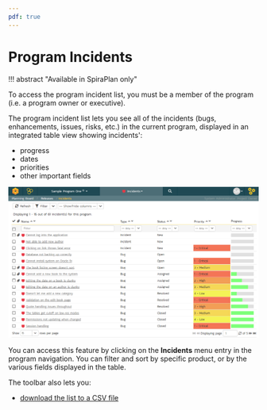 ```yaml
---
pdf: true
---
```


# Program Incidents
!!! abstract "Available in SpiraPlan only"

To access the program incident list, you must be a member of the program (i.e. a program owner or executive).

The program incident list lets you see all of the incidents (bugs, enhancements, issues, risks, etc.) in the current program, displayed in an integrated table view showing incidents':

- progress
- dates
- priorities
- other important fields

![](img/Program_Management_455.png)

You can access this feature by clicking on the **Incidents** menu entry in the program navigation. You can filter and sort by specific product, or by the various fields displayed in the table.

The toolbar also lets you:

- [download the list to a CSV file](Application-Wide.md/#download-as-csv)